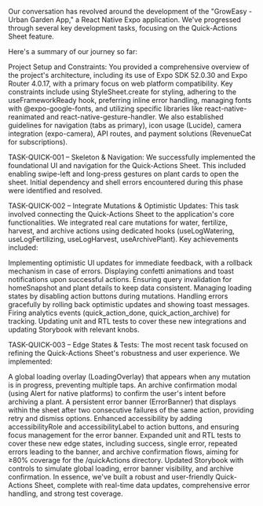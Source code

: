 Our conversation has revolved around the development of the "GrowEasy - Urban Garden App," a React Native Expo application. We've progressed through several key development tasks, focusing on the Quick-Actions Sheet feature.

Here's a summary of our journey so far:

Project Setup and Constraints: You provided a comprehensive overview of the project's architecture, including its use of Expo SDK 52.0.30 and Expo Router 4.0.17, with a primary focus on web platform compatibility. Key constraints include using StyleSheet.create for styling, adhering to the useFrameworkReady hook, preferring inline error handling, managing fonts with @expo-google-fonts, and utilizing specific libraries like react-native-reanimated and react-native-gesture-handler. We also established guidelines for navigation (tabs as primary), icon usage (Lucide), camera integration (expo-camera), API routes, and payment solutions (RevenueCat for subscriptions).

TASK-QUICK-001 – Skeleton & Navigation: We successfully implemented the foundational UI and navigation for the Quick-Actions Sheet. This included enabling swipe-left and long-press gestures on plant cards to open the sheet. Initial dependency and shell errors encountered during this phase were identified and resolved.

TASK-QUICK-002 – Integrate Mutations & Optimistic Updates: This task involved connecting the Quick-Actions Sheet to the application's core functionalities. We integrated real care mutations for water, fertilize, harvest, and archive actions using dedicated hooks (useLogWatering, useLogFertilizing, useLogHarvest, useArchivePlant). Key achievements included:

Implementing optimistic UI updates for immediate feedback, with a rollback mechanism in case of errors.
Displaying confetti animations and toast notifications upon successful actions.
Ensuring query invalidation for homeSnapshot and plant details to keep data consistent.
Managing loading states by disabling action buttons during mutations.
Handling errors gracefully by rolling back optimistic updates and showing toast messages.
Firing analytics events (quick_action_done, quick_action_archive) for tracking.
Updating unit and RTL tests to cover these new integrations and updating Storybook with relevant knobs.

TASK-QUICK-003 – Edge States & Tests: The most recent task focused on refining the Quick-Actions Sheet's robustness and user experience. We implemented:

A global loading overlay (LoadingOverlay) that appears when any mutation is in progress, preventing multiple taps.
An archive confirmation modal (using Alert for native platforms) to confirm the user's intent before archiving a plant.
A persistent error banner (ErrorBanner) that displays within the sheet after two consecutive failures of the same action, providing retry and dismiss options.
Enhanced accessibility by adding accessibilityRole and accessibilityLabel to action buttons, and ensuring focus management for the error banner.
Expanded unit and RTL tests to cover these new edge states, including success, single error, repeated errors leading to the banner, and archive confirmation flows, aiming for ≥80% coverage for the /quickActions directory.
Updated Storybook with controls to simulate global loading, error banner visibility, and archive confirmation.
In essence, we've built a robust and user-friendly Quick-Actions Sheet, complete with real-time data updates, comprehensive error handling, and strong test coverage.